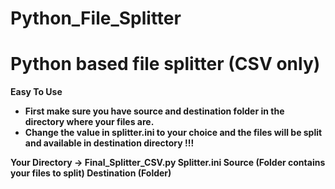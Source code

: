 # Python_File_Splitter
<h1>Python based file splitter (CSV only)</h1>

<b>Easy To Use<b>
  
  <ul>
    <li>First make sure you have source and destination folder in the directory where your files are.</li>
    <li>Change the value in splitter.ini to your choice and the files will be split and available in destination directory !!!</li>
  </ul>

Your Directory
->
Final_Splitter_CSV.py
Splitter.ini
Source (Folder contains your files to split)
 Destination (Folder)

